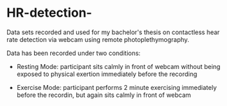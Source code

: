 # HR-detection-
Data sets recorded and used for my bachelor's thesis on contactless hear rate detection via webcam using remote photoplethymography. 

Data has been recorded under two conditions: 

- Resting Mode: participant sits calmly in front of webcam without being exposed to physical exertion immediately before the recording

- Exercise Mode: participant performs 2 minute exercising immediately before the recordin, but again sits calmly in front of webcam
